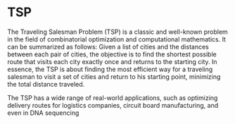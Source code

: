 # TSP
The Traveling Salesman Problem (TSP) is a classic and well-known problem in the field of combinatorial optimization and computational mathematics. It can be summarized as follows: Given a list of cities and the distances between each pair of cities, the objective is to find the shortest possible route that visits each city exactly once and returns to the starting city. In essence, the TSP is about finding the most efficient way for a traveling salesman to visit a set of cities and return to his starting point, minimizing the total distance traveled.

The TSP has a wide range of real-world applications, such as optimizing delivery routes for logistics companies, circuit board manufacturing, and even in DNA sequencing
